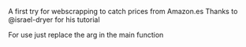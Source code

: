 A first try for webscrapping to catch prices from Amazon.es
Thanks to @israel-dryer for his tutorial


For use just replace the arg in the main function
